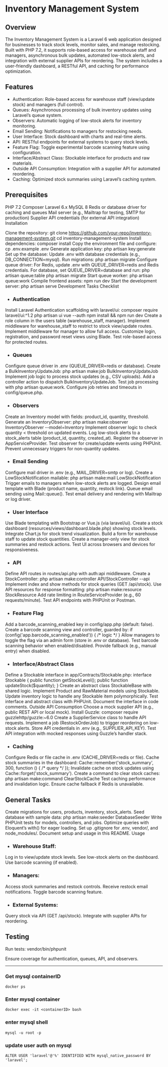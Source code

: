 
# Inventory Management System

## Overview

The Inventory Management System is a Laravel 6 web application designed for businesses to track stock levels, monitor sales, and manage restocking. Built with PHP 7.2, it supports role-based access for warehouse staff and managers, asynchronous bulk updates, automated low-stock alerts, and integration with external supplier APIs for reordering. The system includes a user-friendly dashboard, a RESTful API, and caching for performance optimization.

## Features

- Authentication: Role-based access for warehouse staff (view/update stock) and managers (full control).
- Queues: Asynchronous processing of bulk inventory updates using Laravel’s queue system.
- Observers: Automatic logging of low-stock alerts for inventory monitoring.
- Email Sending: Notifications to managers for restocking needs.
- User Interface: Stock dashboard with charts and real-time alerts.
- API: RESTful endpoints for external systems to query stock levels.
- Feature Flag: Toggle experimental barcode scanning feature using configuration.
- Interface/Abstract Class: Stockable interface for products and raw materials.
- Outside API Consumption: Integration with a supplier API for automated reordering.
- Caching: Optimized stock summaries using Laravel’s caching system.

## Prerequisites

PHP 7.2
Composer
Laravel 6.x
MySQL 8
Redis or database driver for caching and queues
Mail server (e.g., Mailtrap for testing, SMTP for production)
Supplier API credentials (for external API integration)
Installation

Clone the repository: git clone https://github.com/your-repo/inventory-management-system.git cd inventory-management-system
Install dependencies: composer install
Copy the environment file and configure: cp .env.example .env
Generate application key: php artisan key:generate
Set up the database:
Update .env with database credentials (e.g., DB_CONNECTION=mysql).
Run migrations: php artisan migrate
Configure queue driver:
For Redis, update .env with QUEUE_DRIVER=redis and Redis credentials.
For database, set QUEUE_DRIVER=database and run: php artisan queue:table php artisan migrate
Start queue worker: php artisan queue:work
Compile frontend assets: npm run dev
Start the development server: php artisan serve
Development Tasks Checklist

- ### Authentication
Install Laravel Authentication scaffolding with laravel/ui: composer require laravel/ui:^1.2 php artisan ui vue --auth npm install && npm run dev
Create a role column in the users table (warehouse_staff, manager).
Implement middleware for warehouse_staff to restrict to stock view/update routes.
Implement middleware for manager to allow full access.
Customize login, registration, and password reset views using Blade.
Test role-based access for protected routes.

- ### Queues
Configure queue driver in .env (QUEUE_DRIVER=redis or database).
Create a BulkInventoryUpdateJob: php artisan make:job BulkInventoryUpdateJob
Implement job logic to process stock updates (e.g., CSV uploads).
Add a controller action to dispatch BulkInventoryUpdateJob.
Test job processing with php artisan queue:work.
Configure job retries and timeouts in config/queue.php.

- ### Observers
Create an Inventory model with fields: product_id, quantity, threshold.
Generate an InventoryObserver: php artisan make:observer InventoryObserver --model=Inventory
Implement observer logic to check quantity < threshold on updated events.
Log low-stock alerts to a stock_alerts table (product_id, quantity, created_at).
Register the observer in AppServiceProvider.
Test observer for create/update events using PHPUnit.
Prevent unnecessary triggers for non-quantity updates.

- ### Email Sending
Configure mail driver in .env (e.g., MAIL_DRIVER=smtp or log).
Create a LowStockNotification mailable: php artisan make:mail LowStockNotification
Trigger emails to managers when low-stock alerts are logged.
Design email template with Blade (product name, quantity, restock link).
Queue email sending using Mail::queue().
Test email delivery and rendering with Mailtrap or log driver.

- ### User Interface
Use Blade templating with Bootstrap or Vue.js (via laravel/ui).
Create a stock dashboard (resources/views/dashboard.blade.php) showing stock levels.
Integrate Chart.js for stock trend visualization.
Build a form for warehouse staff to update stock quantities.
Create a manager-only view for stock summaries and restock actions.
Test UI across browsers and devices for responsiveness.

- ### API
Define API routes in routes/api.php with auth:api middleware.
Create a StockController: php artisan make:controller API/StockController --api
Implement index and show methods for stock queries (GET /api/stock).
Use API resources for response formatting: php artisan make:resource StockResource
Add rate limiting in RouteServiceProvider (e.g., 60 requests/minute).
Test API endpoints with PHPUnit or Postman.

- ### Feature Flag
Add a barcode_scanning_enabled key in config/app.php (default: false).
Create a barcode scanning view and controller, guarded by: if (config('app.barcode_scanning_enabled')) { /* logic */ }
Allow managers to toggle the flag via an admin form (store in .env or database).
Test barcode scanning behavior when enabled/disabled.
Provide fallback (e.g., manual entry) when disabled.

- ### Interface/Abstract Class
Define a Stockable interface in app/Contracts/Stockable.php: interface Stockable { public function getStockLevel(); public function updateStock($quantity); }
Create an abstract class StockableBase with shared logic.
Implement Product and RawMaterial models using Stockable.
Update inventory logic to handle any Stockable item polymorphically.
Test interface and abstract class with PHPUnit.
Document the interface in code comments.
Outside API Consumption
Choose a mock supplier API (e.g., public REST API or local mock).
Install Guzzle: composer require guzzlehttp/guzzle:~6.0
Create a SupplierService class to handle API requests.
Implement a job (RestockOrderJob) to trigger reordering on low-stock alerts.
Store API credentials in .env (e.g., SUPPLIER_API_KEY).
Test API integration with mocked responses using Guzzle’s handler stack.
- ### Caching
Configure Redis or file cache in .env (CACHE_DRIVER=redis or file).
Cache stock summaries in the dashboard: Cache::remember('stock_summary', 300, function () { /* query */ });
Invalidate cache on stock updates using Cache::forget('stock_summary').
Create a command to clear stock caches: php artisan make:command ClearStockCache
Test caching performance and invalidation logic.
Ensure cache fallback if Redis is unavailable.

## General Tasks
Create migrations for users, products, inventory, stock_alerts.
Seed database with sample data: php artisan make:seeder DatabaseSeeder
Write PHPUnit tests for models, controllers, and jobs.
Optimize queries with Eloquent’s with() for eager loading.
Set up .gitignore for .env, vendor/, and node_modules/.
Document setup and usage in this README.
Usage

- ### Warehouse Staff:
Log in to view/update stock levels.
See low-stock alerts on the dashboard.
Use barcode scanning (if enabled).
- ### Managers:
Access stock summaries and restock controls.
Receive restock email notifications.
Toggle barcode scanning feature.
- ### External Systems:
Query stock via API (GET /api/stock).
Integrate with supplier APIs for reordering.

## Testing

Run tests:
vendor/bin/phpunit

Ensure coverage for authentication, queues, API, and observers.

---
### Get mysql containerID
`docker ps`
### Enter mysql container
`docker exec -it <containerID> bash`
### enter mysql shell
`mysql -u root -p`
### update user auth on mysql
`ALTER USER 'laravel'@'%' IDENTIFIED WITH mysql_native_password BY 'laravel';`
